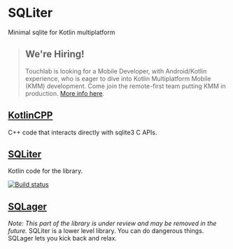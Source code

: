 # SQLiter

Minimal sqlite for Kotlin multiplatform

> ## **We're Hiring!**
>
> Touchlab is looking for a Mobile Developer, with Android/Kotlin experience, who is eager to dive into Kotlin Multiplatform Mobile (KMM) development. Come join the remote-first team putting KMM in production. [More info here](https://go.touchlab.co/careers-gh).

## [KotlinCPP](KotlinCpp)

C++ code that interacts directly with sqlite3 C APIs.

## [SQLiter](SQLiter)

Kotlin code for the library.

[![Build status](https://build.appcenter.ms/v0.1/apps/bcadf5aa-f568-43fe-8c85-3dbd47e4f680/branches/master/badge)](https://appcenter.ms)

## [SQLager](SQLager)

*Note: This part of the library is under review and may be removed in the future.*
SQLiter is a lower level library. You can do dangerous things. SQLager lets you kick back and relax.
